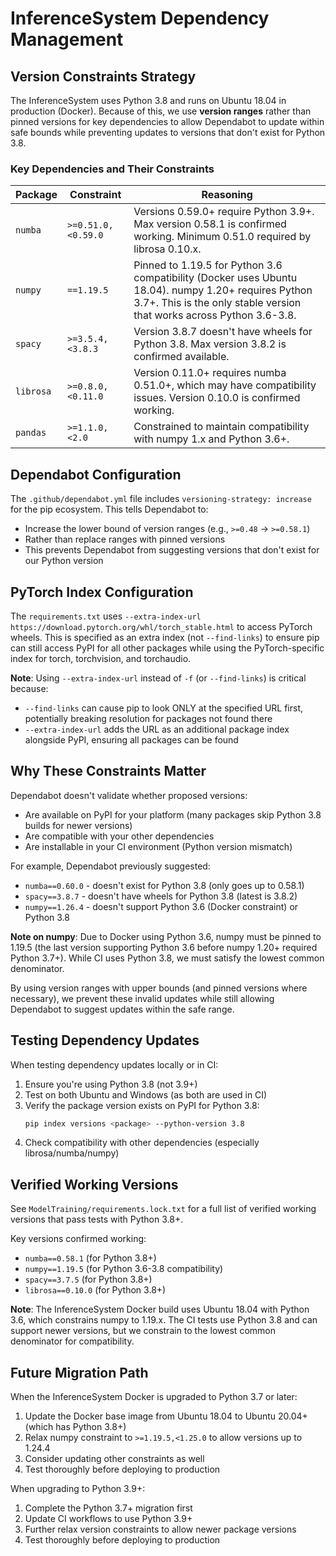 # InferenceSystem Dependency Management

## Version Constraints Strategy

The InferenceSystem uses Python 3.8 and runs on Ubuntu 18.04 in production (Docker). Because of this, we use **version ranges** rather than pinned versions for key dependencies to allow Dependabot to update within safe bounds while preventing updates to versions that don't exist for Python 3.8.

### Key Dependencies and Their Constraints

| Package | Constraint | Reasoning |
|---------|-----------|-----------|
| `numba` | `>=0.51.0,<0.59.0` | Versions 0.59.0+ require Python 3.9+. Max version 0.58.1 is confirmed working. Minimum 0.51.0 required by librosa 0.10.x. |
| `numpy` | `==1.19.5` | Pinned to 1.19.5 for Python 3.6 compatibility (Docker uses Ubuntu 18.04). numpy 1.20+ requires Python 3.7+. This is the only stable version that works across Python 3.6-3.8. |
| `spacy` | `>=3.5.4,<3.8.3` | Version 3.8.7 doesn't have wheels for Python 3.8. Max version 3.8.2 is confirmed available. |
| `librosa` | `>=0.8.0,<0.11.0` | Version 0.11.0+ requires numba 0.51.0+, which may have compatibility issues. Version 0.10.0 is confirmed working. |
| `pandas` | `>=1.1.0,<2.0` | Constrained to maintain compatibility with numpy 1.x and Python 3.6+. |

## Dependabot Configuration

The `.github/dependabot.yml` file includes `versioning-strategy: increase` for the pip ecosystem. This tells Dependabot to:
- Increase the lower bound of version ranges (e.g., `>=0.48` → `>=0.58.1`)
- Rather than replace ranges with pinned versions
- This prevents Dependabot from suggesting versions that don't exist for our Python version

## PyTorch Index Configuration

The `requirements.txt` uses `--extra-index-url https://download.pytorch.org/whl/torch_stable.html` to access PyTorch wheels. This is specified as an extra index (not `--find-links`) to ensure pip can still access PyPI for all other packages while using the PyTorch-specific index for torch, torchvision, and torchaudio.

**Note**: Using `--extra-index-url` instead of `-f` (or `--find-links`) is critical because:
- `--find-links` can cause pip to look ONLY at the specified URL first, potentially breaking resolution for packages not found there
- `--extra-index-url` adds the URL as an additional package index alongside PyPI, ensuring all packages can be found

## Why These Constraints Matter

Dependabot doesn't validate whether proposed versions:
- Are available on PyPI for your platform (many packages skip Python 3.8 builds for newer versions)
- Are compatible with your other dependencies
- Are installable in your CI environment (Python version mismatch)

For example, Dependabot previously suggested:
- `numba==0.60.0` - doesn't exist for Python 3.8 (only goes up to 0.58.1)
- `spacy==3.8.7` - doesn't have wheels for Python 3.8 (latest is 3.8.2)
- `numpy==1.26.4` - doesn't support Python 3.6 (Docker constraint) or Python 3.8

**Note on numpy**: Due to Docker using Python 3.6, numpy must be pinned to 1.19.5 (the last version supporting Python 3.6 before numpy 1.20+ required Python 3.7+). While CI uses Python 3.8, we must satisfy the lowest common denominator.

By using version ranges with upper bounds (and pinned versions where necessary), we prevent these invalid updates while still allowing Dependabot to suggest updates within the safe range.

## Testing Dependency Updates

When testing dependency updates locally or in CI:
1. Ensure you're using Python 3.8 (not 3.9+)
2. Test on both Ubuntu and Windows (as both are used in CI)
3. Verify the package version exists on PyPI for Python 3.8:
   ```bash
   pip index versions <package> --python-version 3.8
   ```
4. Check compatibility with other dependencies (especially librosa/numba/numpy)

## Verified Working Versions

See `ModelTraining/requirements.lock.txt` for a full list of verified working versions that pass tests with Python 3.8+.

Key versions confirmed working:
- `numba==0.58.1` (for Python 3.8+)
- `numpy==1.19.5` (for Python 3.6-3.8 compatibility)
- `spacy==3.7.5` (for Python 3.8+)
- `librosa==0.10.0` (for Python 3.8+)

**Note**: The InferenceSystem Docker build uses Ubuntu 18.04 with Python 3.6, which constrains numpy to 1.19.x. The CI tests use Python 3.8 and can support newer versions, but we constrain to the lowest common denominator for compatibility.

## Future Migration Path

When the InferenceSystem Docker is upgraded to Python 3.7 or later:
1. Update the Docker base image from Ubuntu 18.04 to Ubuntu 20.04+ (which has Python 3.8+)
2. Relax numpy constraint to `>=1.19.5,<1.25.0` to allow versions up to 1.24.4
3. Consider updating other constraints as well
4. Test thoroughly before deploying to production

When upgrading to Python 3.9+:
1. Complete the Python 3.7+ migration first
2. Update CI workflows to use Python 3.9+
3. Further relax version constraints to allow newer package versions
4. Test thoroughly before deploying to production
